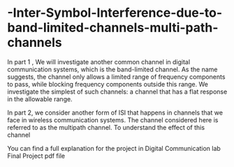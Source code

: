 # -Inter-Symbol-Interference-due-to-band-limited-channels-multi-path-channels
In part 1 , We will investigate another common channel in digital communication systems, which is the band-limited channel. As the name suggests, the channel only allows a limited range of frequency components to pass, while blocking frequency components outside this range. We investigate the simplest of such channels: a channel that has a flat response in the allowable range. 

In part 2, we consider another form of ISI that happens in channels that we face in wireless communication systems. The channel considered here is referred to as the multipath channel. To understand the effect of this channel

You can find a full explanation for the project in Digital Communication lab Final Project pdf file 
 
